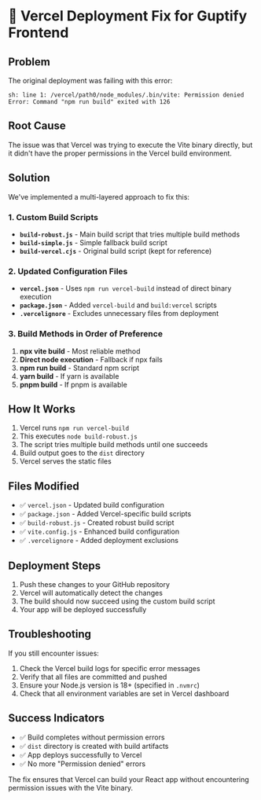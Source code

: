 # 🚀 Vercel Deployment Fix for Guptify Frontend

## Problem
The original deployment was failing with this error:
```
sh: line 1: /vercel/path0/node_modules/.bin/vite: Permission denied
Error: Command "npm run build" exited with 126
```

## Root Cause
The issue was that Vercel was trying to execute the Vite binary directly, but it didn't have the proper permissions in the Vercel build environment.

## Solution
We've implemented a multi-layered approach to fix this:

### 1. Custom Build Scripts
- **`build-robust.js`** - Main build script that tries multiple build methods
- **`build-simple.js`** - Simple fallback build script
- **`build-vercel.cjs`** - Original build script (kept for reference)

### 2. Updated Configuration Files
- **`vercel.json`** - Uses `npm run vercel-build` instead of direct binary execution
- **`package.json`** - Added `vercel-build` and `build:vercel` scripts
- **`.vercelignore`** - Excludes unnecessary files from deployment

### 3. Build Methods in Order of Preference
1. **npx vite build** - Most reliable method
2. **Direct node execution** - Fallback if npx fails
3. **npm run build** - Standard npm script
4. **yarn build** - If yarn is available
5. **pnpm build** - If pnpm is available

## How It Works
1. Vercel runs `npm run vercel-build`
2. This executes `node build-robust.js`
3. The script tries multiple build methods until one succeeds
4. Build output goes to the `dist` directory
5. Vercel serves the static files

## Files Modified
- ✅ `vercel.json` - Updated build configuration
- ✅ `package.json` - Added Vercel-specific build scripts
- ✅ `build-robust.js` - Created robust build script
- ✅ `vite.config.js` - Enhanced build configuration
- ✅ `.vercelignore` - Added deployment exclusions

## Deployment Steps
1. Push these changes to your GitHub repository
2. Vercel will automatically detect the changes
3. The build should now succeed using the custom build script
4. Your app will be deployed successfully

## Troubleshooting
If you still encounter issues:
1. Check the Vercel build logs for specific error messages
2. Verify that all files are committed and pushed
3. Ensure your Node.js version is 18+ (specified in `.nvmrc`)
4. Check that all environment variables are set in Vercel dashboard

## Success Indicators
- ✅ Build completes without permission errors
- ✅ `dist` directory is created with build artifacts
- ✅ App deploys successfully to Vercel
- ✅ No more "Permission denied" errors

The fix ensures that Vercel can build your React app without encountering permission issues with the Vite binary.